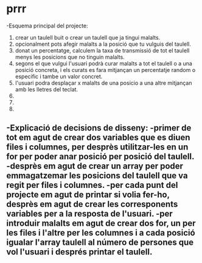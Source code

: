 # prrr
-Esquema principal del projecte:
  1. crear un taulell buit o crear un taulell que ja tingui malalts.
  2. opcionalment pots afegir malalts a la posició que tu vulguis del taulell.
  3. donat un percentatge, calculem la taxa de transmissió de tot el taulell menys les posicions que no tinguin malalts.
  4. segons el que vulgui l'usuari podrà curar malalts a tot el taulell o a una posició concreta, i els curats es fara mitjançan un percentatje random o especific i tambe
  un valor concret.
  5. l'usuari podra desplaçar x malalts de una posicio a una altre mitjançan amb les lletres del teclat.
  6.
  7.
  8.
  
-Explicació de decisions de disseny:
  -primer de tot em agut de crear dos variables que es diuen files i columnes, per desprès utilitzar-les en un for per poder anar posició per posició del taulell.
  -desprès em agut de crear un array per poder emmagatzemar les posicions del taulell que va regit per files i columnes.
  -per cada punt del projecte em agut de printar si volia fer-ho, desprès em agut de crear les corresponents variables per a la resposta de l'usuari.
  -per introduir malalts em agut de crear dos for, un per les files i l'altre per les columnes i a cada posició igualar l'array taulell al número de persones que vol l'usuari
    i després printar el taulell.
  -

